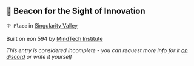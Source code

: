 ## 🔱 Beacon for the Sight of Innovation

`🪧 Place` in [Singularity Valley](<https://zeithalt.github.io/r/singularity_valley.html>)

Built on eon 594 by [MindTech Institute](<https://zeithalt.github.io/r/mindtech_institute.html>)

_This entry is considered incomplete - you can request more info for it [on discord](<https://discord.com/channels/562910943848169472/1173922660489633802>) or write it yourself_

